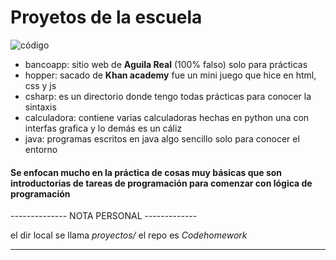 # Proyetos de la escuela 
![código](https://th.bing.com/th/id/R.20411b6a406b96a0e2f3223f8e6b0aa8?rik=9p6tD8gjg9M2JQ&pid=ImgRaw&r=0)

- bancoapp: sitio web de **Aguila Real** (100% falso) solo para prácticas
- hopper: sacado de __Khan academy__ fue un mini juego que hice en html, css y js
- csharp: es un directorio donde tengo todas prácticas para conocer la sintaxis
- calculadora: contiene varias calculadoras hechas en python una con interfas grafica y lo demás es un cáliz
- java: programas escritos en java algo sencillo solo para conocer el entorno

#### Se enfocan mucho en la práctica de cosas muy básicas que son introductorias de tareas de programación para comenzar con lógica de programación 



-------------- NOTA PERSONAL -------------

el dir local se llama _proyectos/_ el repo es _Codehomework_

-----------------------------------------





